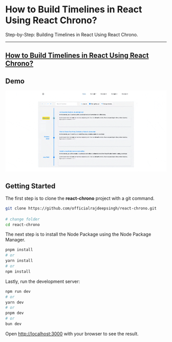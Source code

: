 # How to Build Timelines in React Using React Chrono?

Step-by-Step: Building Timelines in React Using React Chrono.

---
[How to Build Timelines in React Using React Chrono?](https://medium.com/frontendweb/how-to-build-timelines-in-react-using-react-chrono-13bc1ced470a)
---

## Demo

![React Chrono demo](./.github/react-chrono.gif)

## Getting Started

The first step is to clone the **react-chrono** project with a git command.

```bash
git clone https://github.com/officialrajdeepsingh/react-chrono.git

# change folder
cd react-chrono
```
The next step is to install the Node Package using the Node Package Manager.

```bash
pnpm install
# or
yarn install
# or
npm install
```

Lastly, run the development server:

```bash
npm run dev
# or
yarn dev
# or
pnpm dev
# or
bun dev
```

Open [http://localhost:3000](http://localhost:3000) with your browser to see the result.
